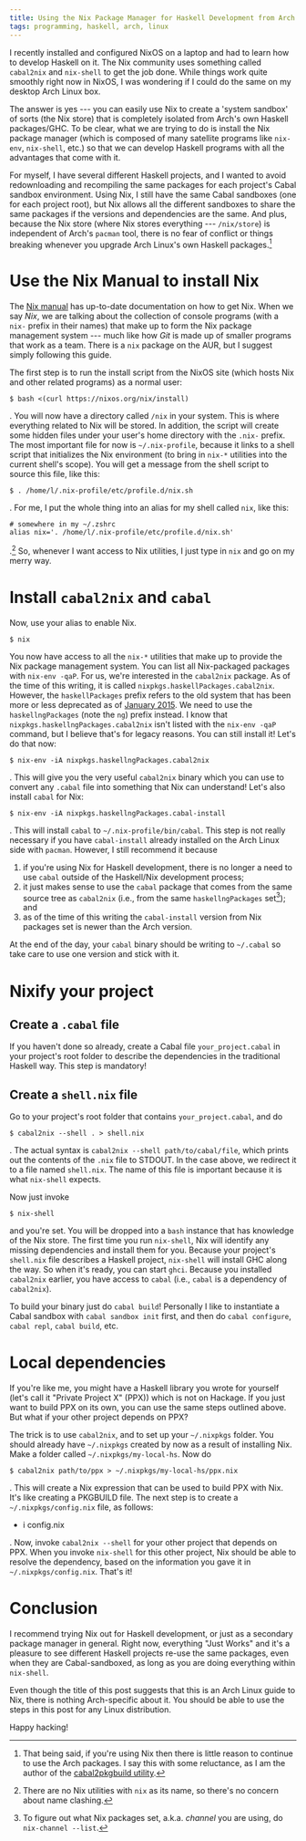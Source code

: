 ```yaml
---
title: Using the Nix Package Manager for Haskell Development from Arch Linux
tags: programming, haskell, arch, linux
---
```


I recently installed and configured NixOS on a laptop and had to learn how to develop Haskell on it.
The Nix community uses something called `cabal2nix` and `nix-shell` to get the job done.
While things work quite smoothly right now in NixOS, I was wondering if I could do the same on my desktop Arch Linux box.

The answer is yes --- you can easily use Nix to create a 'system sandbox' of sorts (the Nix store) that is completely isolated from Arch's own Haskell packages/GHC.
To be clear, what we are trying to do is install the Nix package manager (which is composed of many satellite programs like `nix-env`, `nix-shell`, etc.) so that we can develop Haskell programs with all the advantages that come with it.

For myself, I have several different Haskell projects, and I wanted to avoid redownloading and recompiling the same packages for each project's Cabal sandbox environment.
Using Nix, I still have the same Cabal sandboxes (one for each project root), but Nix allows all the different sandboxes to share the same packages if the versions and dependencies are the same.
And plus, because the Nix store (where Nix stores everything --- `/nix/store`) is independent of Arch's `pacman` tool, there is no fear of conflict or things breaking whenever you upgrade Arch Linux's own Haskell packages.[^use-arch-haskell]

# Use the Nix Manual to install Nix

The [Nix manual](http://nixos.org/nix/manual/) has up-to-date documentation on how to get Nix.
When we say *Nix*, we are talking about the collection of console programs (with a `nix-` prefix in their names) that make up to form the Nix package management system --- much like how *Git* is made up of smaller programs that work as a team.
There is a `nix` package on the AUR, but I suggest simply following this guide.

The first step is to run the install script from the NixOS site (which hosts Nix and other related programs) as a normal user:

```
$ bash <(curl https://nixos.org/nix/install)
```

.
You will now have a directory called `/nix` in your system.
This is where everything related to Nix will be stored.
In addition, the script will create some hidden files under your user's home directory with the `.nix-` prefix.
The most important file for now is `~/.nix-profile`, because it links to a shell script that initializes the Nix environment (to bring in `nix-*` utilities into the current shell's scope).
You will get a message from the shell script to source this file, like this:

```
$ . /home/l/.nix-profile/etc/profile.d/nix.sh
```

.
For me, I put the whole thing into an alias for my shell called `nix`, like this:

```
# somewhere in my ~/.zshrc
alias nix='. /home/l/.nix-profile/etc/profile.d/nix.sh'
```

.[^fear-not]
So, whenever I want access to Nix utilities, I just type in `nix` and go on my merry way.

# Install `cabal2nix` and `cabal`

Now, use your alias to enable Nix.

```
$ nix
```

You now have access to all the `nix-*` utilities that make up to provide the Nix package management system.
You can list all Nix-packaged packages with `nix-env -qaP`.
For us, we're interested in the `cabal2nix` package.
As of the time of this writing, it is called `nixpkgs.haskellPackages.cabal2nix`.
However, the `haskellPackages` prefix refers to the old system that has been more or less deprecated as of [January 2015](http://article.gmane.org/gmane.linux.distributions.nixos/15513).
We need to use the `haskellngPackages` (note the `ng`) prefix instead.
I know that `nixpkgs.haskellngPackages.cabal2nix` isn't listed with the `nix-env -qaP` command, but I believe that's for legacy reasons.
You can still install it!
Let's do that now:

```
$ nix-env -iA nixpkgs.haskellngPackages.cabal2nix
```

.
This will give you the very useful `cabal2nix` binary which you can use to convert any `.cabal` file into something that Nix can understand!
Let's also install `cabal` for Nix:

```
$ nix-env -iA nixpkgs.haskellngPackages.cabal-install
```

.
This will install `cabal` to `~/.nix-profile/bin/cabal`.
This step is not really necessary if you have `cabal-install` already installed on the Arch Linux side with `pacman`.
However, I still recommend it because

1) if you're using Nix for Haskell development, there is no longer a need to use `cabal` outside of the Haskell/Nix development process;
2) it just makes sense to use the `cabal` package that comes from the same source tree as `cabal2nix` (i.e., from the same `haskellngPackages` set[^nix-channel]); and
3) as of the time of this writing the `cabal-install` version from Nix packages set is newer than the Arch version.

At the end of the day, your `cabal` binary should be writing to `~/.cabal` so take care to use one version and stick with it.

# Nixify your project

## Create a `.cabal` file

If you haven't done so already, create a Cabal file `your_project.cabal` in your project's root folder to describe the dependencies in the traditional Haskell way.
This step is mandatory!

## Create a `shell.nix` file

Go to your project's root folder that contains `your_project.cabal`, and do

```
$ cabal2nix --shell . > shell.nix
```

.
The actual syntax is `cabal2nix --shell path/to/cabal/file`, which prints out the contents of the `.nix` file to STDOUT.
In the case above, we redirect it to a file named `shell.nix`.
The name of this file is important because it is what `nix-shell` expects.

Now just invoke

```
$ nix-shell
```

and you're set.
You will be dropped into a `bash` instance that has knowledge of the Nix store.
The first time you run `nix-shell`, Nix will identify any missing dependencies and install them for you.
Because your project's `shell.nix` file describes a Haskell project, `nix-shell` will install GHC along the way.
So when it's ready, you can start `ghci`.
Because you installed `cabal2nix` earlier, you have access to `cabal` (i.e., `cabal` is a dependency of `cabal2nix`).

To build your binary just do `cabal build`!
Personally I like to instantiate a Cabal sandbox with `cabal sandbox init` first, and then do `cabal configure`, `cabal repl`, `cabal build`, etc.

# Local dependencies

If you're like me, you might have a Haskell library you wrote for yourself (let's call it "Private Project X" (PPX)) which is not on Hackage.
If you just want to build PPX on its own, you can use the same steps outlined above.
But what if your other project depends on PPX?

The trick is to use `cabal2nix`, and to set up your `~/.nixpkgs` folder.
You should already have `~/.nixpkgs` created by now as a result of installing Nix.
Make a folder called `~/.nixpkgs/my-local-hs`.
Now do

```
$ cabal2nix path/to/ppx > ~/.nixpkgs/my-local-hs/ppx.nix
```
.
This will create a Nix expression that can be used to build PPX with Nix.
It's like creating a PKGBUILD file.
The next step is to create a `~/.nixpkgs/config.nix` file, as follows:

- i config.nix

.
Now, invoke `cabal2nix --shell` for your other project that depends on PPX.
When you invoke `nix-shell` for this other project, Nix should be able to resolve the dependency, based on the information you gave it in `~/.nixpkgs/config.nix`.
That's it!

# Conclusion

I recommend trying Nix out for Haskell development, or just as a secondary package manager in general.
Right now, everything "Just Works" and it's a pleasure to see different Haskell projects re-use the same packages, even when they are Cabal-sandboxed, as long as you are doing everything within `nix-shell`.

Even though the title of this post suggests that this is an Arch Linux guide to Nix, there is nothing Arch-specific about it.
You should be able to use the steps in this post for any Linux distribution.

Happy hacking!

[^use-arch-haskell]: That being said, if you're using Nix then there is little reason to continue to use the Arch packages. I say this with some reluctance, as I am the author of the [cabal2pkgbuild utility](https://github.com/listx/cabal2pkgbuild).
[^fear-not]: There are no Nix utilities with `nix` as its name, so there's no concern about name clashing.
[^nix-channel]: To figure out what Nix packages set, a.k.a. *channel* you are using, do `nix-channel --list`.
